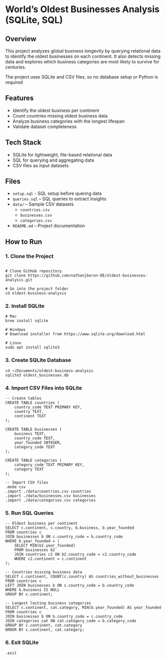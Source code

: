 # World’s Oldest Businesses Analysis (SQLite, SQL)

## Overview
This project analyzes global business longevity by querying relational data to identify the oldest businesses on each continent. It also detects missing data and explores which business categories are most likely to survive for centuries.

The project uses SQLite and CSV files, so no database setup or Python is required

## Features
- Identify the oldest business per continent  
- Count countries missing oldest business data  
- Analyze business categories with the longest lifespan  
- Validate dataset completeness  

## Tech Stack
- SQLite for lightweight, file-based relational data  
- SQL for querying and aggregating data  
- CSV files as input datasets  

## Files
- `setup.sql` - SQL setup before quering data
- `queries.sql` – SQL queries to extract insights  
- `data/` – Sample CSV datasets  
  - `countries.csv`  
  - `businesses.csv`  
  - `categories.csv`  
- `README.md` – Project documentation  

## How to Run
### 1. Clone the Project
``` cd ~/Documents

# Clone GitHub repository
git clone https://github.com/nathanjbaron-DE/oldest-businesses-analysis.git

# Go into the project folder
cd oldest-business-analysis
```

### 2. Install SQLite
```
# Mac
brew install sqlite

# Windows
# Download installer from https://www.sqlite.org/download.html

# Linux
sudo apt install sqlite3
```

### 3. Create SQLite Database
```
cd ~/Documents/oldest-business-analysis
sqlite3 oldest_businesses.db
```

### 4. Import CSV Files into SQLite
```
-- Create tables
CREATE TABLE countries (
    country_code TEXT PRIMARY KEY,
    country TEXT,
    continent TEXT
);

CREATE TABLE businesses (
    business TEXT,
    country_code TEXT,
    year_founded INTEGER,
    category_code TEXT
);

CREATE TABLE categories (
    category_code TEXT PRIMARY KEY,
    category TEXT
);

-- Import CSV files
.mode csv
.import ./data/countries.csv countries
.import ./data/businesses.csv businesses
.import ./data/categories.csv categories
```

### 5. Run SQL Queries
```
-- Oldest business per continent
SELECT c.continent, c.country, b.business, b.year_founded
FROM countries c
JOIN businesses b ON c.country_code = b.country_code
WHERE b.year_founded = (
    SELECT MIN(b2.year_founded)
    FROM businesses b2
    JOIN countries c2 ON b2.country_code = c2.country_code
    WHERE c2.continent = c.continent
);

-- Countries missing business data
SELECT c.continent, COUNT(c.country) AS countries_without_businesses
FROM countries c
LEFT JOIN businesses b ON c.country_code = b.country_code
WHERE b.business IS NULL
GROUP BY c.continent;

-- Longest lasting business categories
SELECT c.continent, cat.category, MIN(b.year_founded) AS year_founded
FROM countries c
JOIN businesses b ON b.country_code = c.country_code
JOIN categories cat ON cat.category_code = b.category_code
GROUP BY c.continent, cat.category
ORDER BY c.continent, cat.category;
```

### 6. Exit SQLite
```
.exit
```

